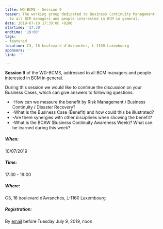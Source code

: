 ```yaml
---
title: WG-BCMS - Session 9
teaser: The working group dedicated to Business Continuity Management (BCMS) is addressed
  to all BCM managers and people interested in BCM in general.
date: 2019-07-10 17:30:00 +0200
startime: '17:30'
endtime: '19:00'
tags:
- featured
location: C3, 16 boulevard d’Avranches, L-1160 Luxembourg
sponsors: ''
link: ''

---
```

**Session 9** of the WG-BCMS, addressed to all BCM managers and people interested in BCM in general.

During this session we would like to continue the discussion on your Business Cases, which can give answers to following questions:

* -How can we measure the benefit by Risk Management / Business Continuity / Disaster Recovery?
* -What is the Business Case (Benefit) and how could this be illustrated?
* -Are there synergies with other disciplines when showing the benefit?
* -What is the BCAW (Business Continuity Awareness Week)? What can be learned during this week?

##### When:

10/07/2019

##### Time:

17:30 - 19:00

##### Where:

C3, 16 boulevard d’Avranches, L-1160 Luxembourg

##### Registration:

By [email](mailto:secgen@clusil.lu) before Tuesday July 9, 2019, noon.